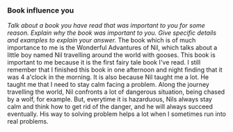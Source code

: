 ### Book influence you
*Talk about a book you have read that was important to you for some reason. Explain why the book was important to you. Give specific details and examples to explain your answer.*
The book which is of much importance to me is the Wonderful Advantures of Nil, which talks about a little boy named Nil travelling around the world with gooses. This book is important to me because it is the first fairy tale book I've read. I still remember that I finished this book in one afternoon and night finding that it was 4 a'clock in the morning. It is also because Nil taught me a lot. He taught me that I need to stay calm facing a problem. Along the journey travelling the world, Nil confronts a lot of dangerous situation, being chased by a wolf, for example. But, everytime it is hazarduous, Nils always stay calm and think how to get rid of the danger, and he will always succeed eventually. His way to solving problem helps a lot when I sometimes run into real problems.